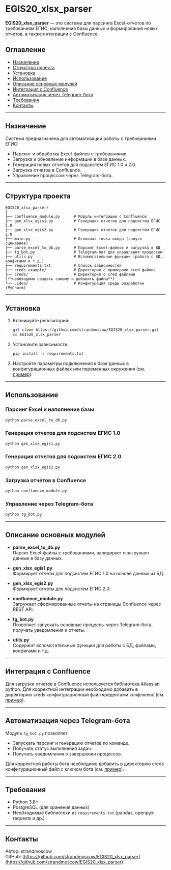 # EGIS20_xlsx_parser

**EGIS20_xlsx_parser** — это система для парсинга Excel-отчетов по требованиям ЕГИС, наполнения базы данных и формирования новых отчетов, а также интеграции с Confluence.

## Оглавление

- [Назначение](#назначение)
- [Структура проекта](#структура-проекта)
- [Установка](#установка)
- [Использование](#использование)
- [Описание основных модулей](#описание-основных-модулей)
- [Интеграция с Confluence](#интеграция-с-confluence)
- [Автоматизация через Telegram-бота](#автоматизация-через-telegram-бота)
- [Требования](#требования)
- [Контакты](#контакты)

---

## Назначение

Система предназначена для автоматизации работы с требованиями ЕГИС:
- Парсинг и обработка Excel-файлов с требованиями.
- Загрузка и обновление информации в базе данных.
- Генерация новых отчетов для подсистем ЕГИС 1.0 и 2.0.
- Загрузка отчетов в Confluence.
- Управление процессом через Telegram-бота.

---

## Структура проекта

```
EGIS20_xlsx_parser/
│
├── confluence_module.py      # Модуль интеграции с Confluence
├── gen_xlsx_egis1.py         # Генерация отчетов для подсистем ЕГИС 1.0
├── gen_xlsx_egis2.py         # Генерация отчетов для подсистем ЕГИС 2.0
├── main.py                   # Основная точка входа (запуск сценариев)
├── parse_excel_to_db.py      # Парсинг Excel-файлов и загрузка в БД
├── tg_bot.py                 # Telegram-бот для управления процессом
├── utils.py                  # Вспомогательные функции (работа с БД, конфигами и т.д.)
├── requirements.txt          # Список зависимостей
├── creds-example/            # Директория с примерами cred файлов
├── creds/                    # Директория с cred файлами (**необходимо создать самому и добавить файлы**)
└── .idea/                    # Конфигурация среды разработки (PyCharm)
```

---

## Установка

1. Клонируйте репозиторий:
   ```bash
   git clone https://github.com/strandmoscow/EGIS20_xlsx_parser.git
   cd EGIS20_xlsx_parser
   ```

2. Установите зависимости:
   ```bash
   pip install -r requirements.txt
   ```

3. Настройте параметры подключения к базе данных в конфигурационных файлах или переменных окружения (см. [пример](https://github.com/strandmoscow/EGIS20_xlsx_parser/blob/master/creds_example/db_cred.csv)).

---

## Использование

### Парсинг Excel и наполнение базы

```bash
python parse_excel_to_db.py
```

### Генерация отчетов для подсистем ЕГИС 1.0

```bash
python gen_xlsx_egis1.py
```

### Генерация отчетов для подсистем ЕГИС 2.0

```bash
python gen_xlsx_egis2.py
```

### Загрузка отчетов в Confluence

```bash
python confluence_module.py
```

### Управление через Telegram-бота

```bash
python tg_bot.py
```

---

## Описание основных модулей

- **parse_excel_to_db.py**  
  Парсит Excel-файлы с требованиями, валидирует и загружает данные в базу данных.

- **gen_xlsx_egis1.py**  
  Формирует отчеты для подсистем ЕГИС 1.0 на основе данных из БД.

- **gen_xlsx_egis2.py**  
  Формирует отчеты для подсистем ЕГИС 2.0.

- **confluence_module.py**  
  Загружает сформированные отчеты на страницы Confluence через REST API.

- **tg_bot.py**  
  Позволяет запускать основные процессы через Telegram-бота, получать уведомления и отчеты.

- **utils.py**  
  Содержит вспомогательные функции для работы с БД, файлами, конфигами и т.д.

---

## Интеграция с Confluence

Для загрузки отчетов в Confluence используется библиотека Atlassian python.
Для корректной интеграции необходимо добавить в директорию creds конфигурационный файл кредентами конфлюенс (см. [пример](https://github.com/strandmoscow/EGIS20_xlsx_parser/blob/master/creds_example/conf_cred.csv)).


---

## Автоматизация через Telegram-бота

Модуль `tg_bot.py` позволяет:
- Запускать парсинг и генерацию отчетов по команде.
- Получать статус выполнения задач.
- Получать уведомления о завершении процессов.

Для корректной работы бота необходимо добавить в директорию creds конфигурационный файл с ключом бота (см. [пример](https://github.com/strandmoscow/EGIS20_xlsx_parser/blob/master/creds_example/api_key.csv)).

---

## Требования

- Python 3.8+
- PostgreSQL (для хранения данных)
- Необходимые библиотеки из `requirements.txt` (pandas, openpyxl, requests и др.)

---

## Контакты

Автор: strandmoscow  
GitHub: [https://github.com/strandmoscow/EGIS20_xlsx_parser](https://github.com/strandmoscow/EGIS20_xlsx_parser)
